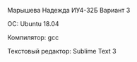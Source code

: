 Марышева Надежда ИУ4-32Б
Вариант 3

ОС: Ubuntu 18.04

Компилятор: gcc 

Текстовый редактор: Sublime Text 3
